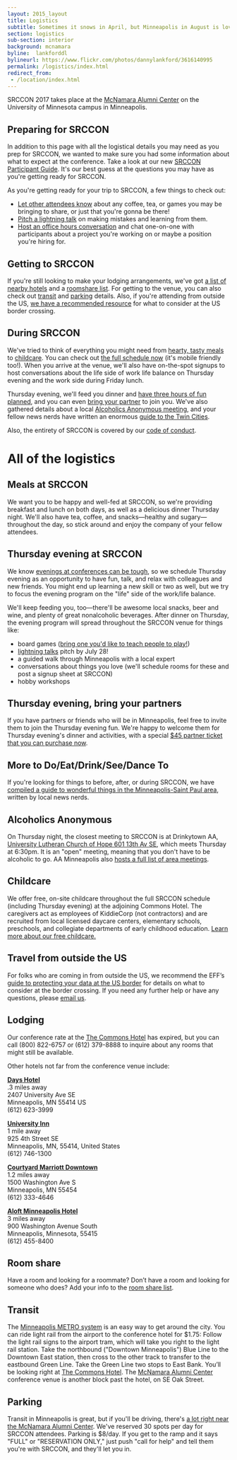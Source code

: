 ```yaml
---
layout: 2015_layout
title: Logistics
subtitle: Sometimes it snows in April, but Minneapolis in August is lovely, as is our light-filled venue.
section: logistics
sub-section: interior
background: mcnamara
byline:  lankforddl
bylineurl: https://www.flickr.com/photos/dannylankford/3616140995
permalink: /logistics/index.html
redirect_from:
 - /location/index.html
---
```

SRCCON 2017 takes place at the <a href="https://www.google.com/maps/place/mcnamara+alumni+center/@44.975251,-93.227871,15z/data=!4m2!3m1!1s0x0:0x5f984f594ceab6ad?sa=X&ei=9qzmVISFC4iegwTskYDYCg&ved=0CIcBEPwSMBA">McNamara Alumni Center</a> on the University of Minnesota campus in Minneapolis.

## Preparing for SRCCON
In addition to this page with all the logistical details you may need as you prep for SRCCON, we wanted to make sure you had some information about what to expect at the conference. Take a look at our new [SRCCON Participant Guide](/guide/participant/index.html). It's our best guess at the questions you may have as you're getting ready for SRCCON.

As you're getting ready for your trip to SRCCON, a few things to check out:

* [Let other attendees know](https://etherpad.opennews.org/p/SRCCON2017) about any coffee, tea, or games you may be bringing to share, or just that you're gonna be there!
* [Pitch a lightning talk](https://docs.google.com/forms/d/e/1FAIpQLSfaalUYMDB8NH17eVOX36C0HTdAt5fpMDunB5IJptuVmpCE9w/viewform) on making mistakes and learning from them.
* [Host an office hours conversation](https://docs.google.com/spreadsheets/d/1zBXlFtCUMjt84wGNXTP2jgw4nwETBLJYYtHNZ0LWtAg/edit#gid=0) and chat one-on-one with participants about a project you're working on or maybe a position you're hiring for.

## Getting to SRCCON
If you're still looking to make your lodging arrangements, we've got [a list of nearby hotels](#lodging) and a [roomshare list](#room-share). For getting to the venue, you can also check out [transit](#transit) and [parking](#parking) details. Also, if you're attending from outside the US, [we have a recommended resource](#travel-from-outside-the-us) for what to consider at the US border crossing.

## During SRCCON
We've tried to think of everything you might need from [hearty, tasty meals](#meals-at-srccon) to [childcare](#childcare). You can check out [the full schedule now](http://schedule.srccon.org/) (it's mobile friendly too!). When you arrive at the venue, we'll also have on-the-spot signups to host conversations about the life side of work life balance on Thursday evening and the work side during Friday lunch.

Thursday evening, we'll feed you dinner and [have three hours of fun planned](#thursday-evening-at-srccon), and you can even [bring your partner](#thursday-evening-bring-your-partners) to join you. We've also gathered details about a local [Alcoholics Anonymous meeting](#alcoholics-anonymous), and your fellow news nerds have written an enormous [guide to the Twin Cities](#more-to-doeatdrinkseedance-to).

Also, the entirety of SRCCON is covered by our [code of conduct](/conduct).

# All of the logistics

## Meals at SRCCON
We want you to be happy and well-fed at SRCCON, so we're providing breakfast and lunch on both days, as well as a delicious dinner Thursday night. We'll also have tea, coffee, and snacks—healthy and sugary—throughout the day, so stick around and enjoy the company of your fellow attendees.

## Thursday evening at SRCCON
We know [evenings at conferences can be tough](https://opennews.org/blog/srccon-thursday/), so we schedule Thursday evening as an opportunity to have fun, talk, and relax with colleagues and new friends. You might end up learning a new skill or two as well, but we try to focus the evening program on the "life" side of the work/life balance.

We'll keep feeding you, too—there'll be awesome local snacks, beer and wine, and plenty of great nonalcoholic beverages. After dinner on Thursday, the evening program will spread throughout the SRCCON venue for things like:

* board games ([bring one you'd like to teach people to play!](https://etherpad.opennews.org/p/BoardGames))
* [lightning talks](https://docs.google.com/forms/d/e/1FAIpQLSfaalUYMDB8NH17eVOX36C0HTdAt5fpMDunB5IJptuVmpCE9w/viewform) pitch by July 28!
* a guided walk through Minneapolis with a local expert
* conversations about things you love (we'll schedule rooms for these and post a signup sheet at SRCCON)
* hobby workshops

## Thursday evening, bring your partners
If you have partners or friends who will be in Minneapolis, feel free to invite them to join the Thursday evening fun. We're happy to welcome them for Thursday evening's dinner and activities, with a special <a href="https://www.eventbrite.com/e/srccon-2017-partner-ticket-tickets-36309639108">$45 partner ticket that you can purchase now</a>.

## More to Do/Eat/Drink/See/Dance To
If you're looking for things to before, after, or during SRCCON, we have [compiled a guide to wonderful things in the Minneapolis-Saint Paul area](/guide/index.html), written by local news nerds.

## Alcoholics Anonymous
On Thursday night, the closest meeting to SRCCON is at Drinkytown AA, [University Lutheran Church of Hope 601 13th Av SE](https://www.google.com/maps/place/University+Lutheran+Church+of+Hope/@44.983557,-93.235761,15z/data=!4m2!3m1!1s0x0:0x7e2b9cb466a3fbda?sa=X&ei=4jiEVZyHMcbgoASy45voCQ&ved=0CG8Q_BIwCg), which meets Thursday at 6:30pm. It is an "open" meeting, meaning that you don't have to be alcoholic to go. AA Minneapolis also [hosts a full list of area meetings](http://www.aaminneapolis.org/pages/meeting/meetings.asp?Location=74&Name=Minneapolis%2C%20Southeast&Image=minneapolissoutheast.gif#Thursday).

## Childcare
We offer free, on-site childcare throughout the full SRCCON schedule (including Thursday evening) at the adjoining Commons Hotel. The caregivers act as employees of KiddieCorp (not contractors) and are recruited from local licensed daycare centers, elementary schools, preschools, and collegiate departments of early childhood education. [Learn more about our free childcare.](/childcare)

## Travel from outside the US

For folks who are coming in from outside the US, we recommend the EFF’s [guide to protecting your data at the US border](https://www.eff.org/wp/digital-privacy-us-border-2017) for details on what to consider at the border crossing. If you need any further help or have any questions, please [email us](mailto:srccon@opennews.org).

## Lodging
Our conference rate at the [The Commons Hotel](http://www.commonshotel.com/) has expired, but you can call (800) 822-6757 or (612) 379-8888 to inquire about any rooms that might still be available.

Other hotels not far from the conference venue include:

**[Days Hotel](http://www.daysinn.com/hotels/minnesota/minneapolis/days-inn-hotel-university-ave-se/hotel-overview)**  
.3 miles away  
2407 University Ave SE  
Minneapolis, MN 55414 US  
(612) 623-3999

**[University Inn](http://www.universityinnmn.com/)**  
1 mile away  
925 4th Street SE  
Minneapolis, MN, 55414, United States  
(612) 746-1300

**[Courtyard Marriott Downtown](http://courtyard.marriott.com/mspdc)**  
1.2 miles away  
1500 Washington Ave S  
Minneapolis, MN 55454  
(612) 333-4646

**[Aloft Minneapolis Hotel](http://www.aloftminneapolis.com/)**  
3 miles away  
900 Washington Avenue South  
Minneapolis, Minnesota, 55415  
(612) 455-8400

## Room share
Have a room and looking for a roommate? Don’t have a room and looking for someone who does? Add your info to the [room share list](https://etherpad.opennews.org/p/srcconRoomShare2017).

## Transit
The [Minneapolis METRO system](http://www.metrotransit.org/metro-system) is an easy way to get around the city. You can ride light rail from the airport to the conference hotel for $1.75: Follow the light rail signs to the airport tram, which will take you right to the light rail station. Take the northbound ("Downtown Minneapolis") Blue Line to the Downtown East station, then cross to the other track to transfer to the eastbound Green Line. Take the Green Line two stops to East Bank. You’ll be looking right at [The Commons Hotel](http://www.commonshotel.com). The [McNamara Alumni Center](http://www.mac-events.org/) conference venue is another block past the hotel, on SE Oak Street.

## Parking
Transit in Minneapolis is great, but if you'll be driving, there's [a lot right near the McNamara Alumni Center](http://mac-events.org/directions/). We've reserved 30 spots per day for SRCCON attendees. Parking is $8/day. If you get to the ramp and it says "FULL" or "RESERVATION ONLY," just push "call for help" and tell them you're with SRCCON, and they'll let you in.
